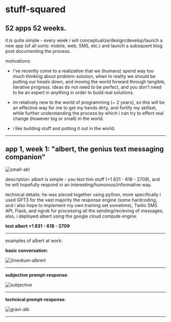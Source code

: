 # stuff-squared
## 52 apps 52 weeks. 

it is quite simple - every week i will conceptualize/design/develop/launch a new app (of all sorts: mobile, web, SMS, etc.) and launch a subsquent blog post documenting the process. 

motivations: 

- i've recently come to a realization that we (humans) spend way too much thinking about problem-solution, when in reality we should be putting our heads down, and moving the world forward through tangible, iterative progress. ideas do not need to be perfect, and you don't need to be an expert in anything in order to build real solutions. 

- im relatively new to the world of programming (~ 2 years), so this will be an effective way for me to get my hands dirty, and fortify my skillset, while further understanding the process by which i can try to effect real change (however big or small) in the world. 

- i like building stuff and putting it out in the world. 


-------------------------------------------------------------------------------------------------------------------

## app 1, week 1: "albert, the genius text messaging companion"


![small-abl](https://user-images.githubusercontent.com/63463942/203387083-5c431f22-317c-4537-b1d8-5cc6a5430705.png)


description: albert is simple - you text him stuff (+1 831 - 618 - 2709), and he will hopefully respond in an interesting/humorous/informative way. 

technical details: he was pieced together using python, more specifically i used GPT3 for the vast majority the response engine (some hardcoding, and i also hope to implement my own training set sometime), Twilio SMS API, Flask, and ngrok for processing all the sending/recieving of messages. also, i deployed albert using the google cloud compute engine. 

**text albert +1 831 - 618 - 2709**

-------------------------------------------------------------------------------------------------------------------


examples of albert at work: 

**basic conversation**: 



![2medium-albrert](https://user-images.githubusercontent.com/63463942/203387830-a0a59769-520d-447d-ba3a-ca8d3dfdadc1.png)





-------------------------------------------------------------------------------------------------------------------

**subjective prompt-response**: 



![subjective](https://user-images.githubusercontent.com/63463942/203389947-e318e001-12e7-48bc-8735-50ee6fd43f8d.png)






-------------------------------------------------------------------------------------------------------------------

**technical prompt-response**: 



![gravi-alb](https://user-images.githubusercontent.com/63463942/203387993-fb771307-fd46-443f-b00d-c5566f532bc0.png)







-------------------------------------------------------------------------------------------------------------------




